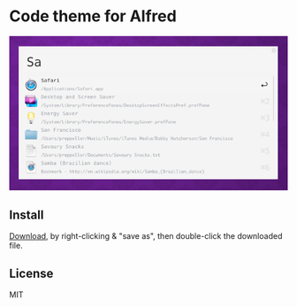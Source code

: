 # Code theme for Alfred

![](screenshot.png)


## Install

[Download](https://github.com/mrmartineau/alfred-code-theme/raw/master/code.alfredappearance), by right-clicking & "save as", then double-click the downloaded file.


## License

MIT
